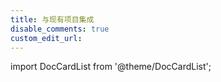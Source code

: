 ```yaml
---
title: 与现有项目集成
disable_comments: true
custom_edit_url:
---
```


import DocCardList from '@theme/DocCardList';

<DocCardList />
